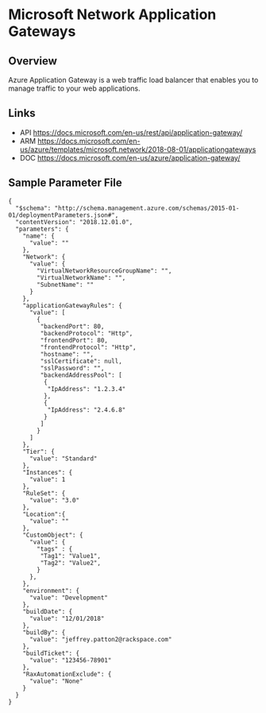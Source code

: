 # Microsoft Network Application Gateways

## Overview
Azure Application Gateway is a web traffic load balancer that enables you to manage traffic to your web applications.

## Links
- API https://docs.microsoft.com/en-us/rest/api/application-gateway/
- ARM https://docs.microsoft.com/en-us/azure/templates/microsoft.network/2018-08-01/applicationgateways
- DOC https://docs.microsoft.com/en-us/azure/application-gateway/

## Sample Parameter File
```
{
  "$schema": "http://schema.management.azure.com/schemas/2015-01-01/deploymentParameters.json#",
  "contentVersion": "2018.12.01.0",
  "parameters": {
    "name": {
      "value": ""
    },
    "Network": {
      "value": {
        "VirtualNetworkResourceGroupName": "",
        "VirtualNetworkName": "",
        "SubnetName": ""
      }
    },
    "applicationGatewayRules": {
      "value": [
        {
         "backendPort": 80,
         "backendProtocol": "Http",
         "frontendPort": 80,
         "frontendProtocol": "Http",
         "hostname": "",
         "sslCertificate": null,
         "sslPassword": "",
         "backendAddressPool": [
          {
           "IpAddress": "1.2.3.4"
          },
          {
           "IpAddress": "2.4.6.8"
          }
         ]
        }
      ]
    },
    "Tier": {
      "value": "Standard"
    },
    "Instances": {
      "value": 1
    },
    "RuleSet": {
      "value": "3.0"
    },
    "Location":{
      "value": ""
    },
    "CustomObject": {
      "value": {
        "tags" : {
         "Tag1": "Value1",
         "Tag2": "Value2",
        }
      },
    },
    "environment": {
      "value": "Development"
    },
    "buildDate": {
      "value": "12/01/2018"
    },
    "buildBy": {
      "value": "jeffrey.patton2@rackspace.com"
    },
    "buildTicket": {
      "value": "123456-78901"
    },
    "RaxAutomationExclude": {
      "value": "None"
    }
  }
}
```